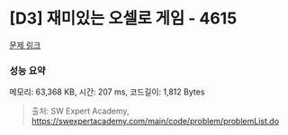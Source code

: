 # [D3] 재미있는 오셀로 게임 - 4615 

[문제 링크](https://swexpertacademy.com/main/code/problem/problemDetail.do?contestProbId=AWQmA4uK8ygDFAXj) 

### 성능 요약

메모리: 63,368 KB, 시간: 207 ms, 코드길이: 1,812 Bytes



> 출처: SW Expert Academy, https://swexpertacademy.com/main/code/problem/problemList.do